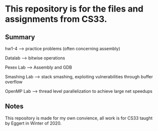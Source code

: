 # This repository is for the files and assignments from CS33. 

## Summary

hw1-4 --> practice problems (often concerning assembly)

Datalab --> bitwise operations

Pexex Lab --> Assembly and GDB

Smashing Lab --> stack smashing, exploiting vulnerabilities through buffer overflow

OpenMP Lab --> thread level parallelization to achieve large net speedups

## Notes
This repository is made for my own convience, all work is for CS33 taught by Eggert in Winter of 2020.
